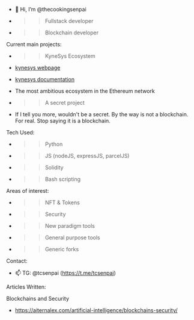- 👋 Hi, I’m @thecookingsenpai

- >> Fullstack developer
- >> Blockchain developer

Current main projects:

- >> KyneSys Ecosystem
- [kynesys webpage](http://kynesys.xyz/)
- [kynesys documentation](https://kynesys-labs.gitbook.io/kynesys-ecosystem-docs/)
- The most ambitious ecosystem in the Ethereum network

- >> A secret project
- If I tell you more, wouldn't be a secret. By the way is not a blockchain. For real. Stop saying it is a blockchain.

Tech Used:

- >> Python
- >> JS (nodeJS, expressJS, parcelJS)
- >> Solidity
- >> Bash scripting

Areas of interest:

- >> NFT & Tokens
- >> Security
- >> New paradigm tools
- >> General purpose tools
- >> Generic forks

Contact:

- 📫 TG: @tcsenpai (https://t.me/tcsenpai) 

Articles Written:

Blockchains and Security
- https://aiternalex.com/artificial-intelligence/blockchains-security/




